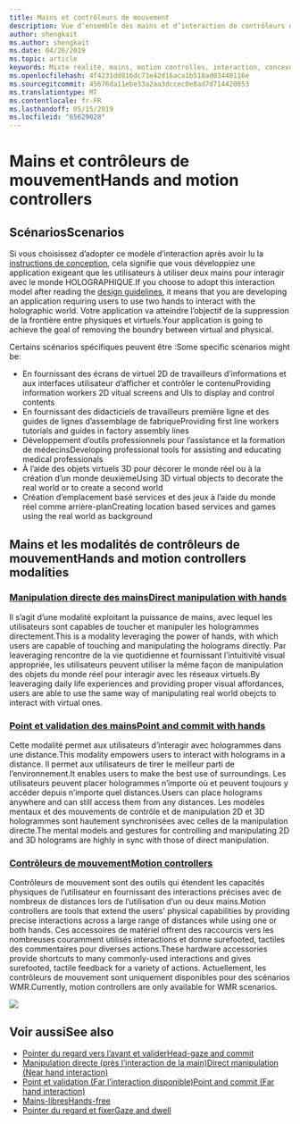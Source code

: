 ```yaml
---
title: Mains et contrôleurs de mouvement
description: Vue d’ensemble des mains et d’interaction de contrôleurs de mouvement
author: shengkait
ms.author: shengkait
ms.date: 04/26/2019
ms.topic: article
keywords: Mixte réalité, mains, motion controlles, interaction, concevoir
ms.openlocfilehash: 4f4231dd816dc71e42d16aca1b518ad03440116e
ms.sourcegitcommit: 45676da11ebe33a2aa3dccec0e8ad7d714420853
ms.translationtype: MT
ms.contentlocale: fr-FR
ms.lasthandoff: 05/15/2019
ms.locfileid: "65629028"
---
```

# <a name="hands-and-motion-controllers"></a><span data-ttu-id="b3af7-104">Mains et contrôleurs de mouvement</span><span class="sxs-lookup"><span data-stu-id="b3af7-104">Hands and motion controllers</span></span>
## <a name="scenarios"></a><span data-ttu-id="b3af7-105">Scénarios</span><span class="sxs-lookup"><span data-stu-id="b3af7-105">Scenarios</span></span>
<span data-ttu-id="b3af7-106">Si vous choisissez d’adopter ce modèle d’interaction après avoir lu la [instructions de conception](interaction-fundamentals.md), cela signifie que vous développiez une application exigeant que les utilisateurs à utiliser deux mains pour interagir avec le monde HOLOGRAPHIQUE.</span><span class="sxs-lookup"><span data-stu-id="b3af7-106">If you choose to adopt this interaction model after reading the [design guidelines](interaction-fundamentals.md), it means that you are developing an application requiring users to use two hands to interact with the holographic world.</span></span> <span data-ttu-id="b3af7-107">Votre application va atteindre l’objectif de la suppression de la frontière entre physiques et virtuels.</span><span class="sxs-lookup"><span data-stu-id="b3af7-107">Your application is going to achieve the goal of removing the boundry between virtual and physical.</span></span>

<span data-ttu-id="b3af7-108">Certains scénarios spécifiques peuvent être :</span><span class="sxs-lookup"><span data-stu-id="b3af7-108">Some specific scenarios might be:</span></span>
* <span data-ttu-id="b3af7-109">En fournissant des écrans de virtuel 2D de travailleurs d’informations et aux interfaces utilisateur d’afficher et contrôler le contenu</span><span class="sxs-lookup"><span data-stu-id="b3af7-109">Providing information workers 2D vitual screens and UIs to display and control contents</span></span>
* <span data-ttu-id="b3af7-110">En fournissant des didacticiels de travailleurs première ligne et des guides de lignes d’assemblage de fabrique</span><span class="sxs-lookup"><span data-stu-id="b3af7-110">Providing first line workers tutorials and guides in factory assembly lines</span></span>
* <span data-ttu-id="b3af7-111">Développement d’outils professionnels pour l’assistance et la formation de médecins</span><span class="sxs-lookup"><span data-stu-id="b3af7-111">Developing professional tools for assisting and educating medical professionals</span></span>  
* <span data-ttu-id="b3af7-112">À l’aide des objets virtuels 3D pour décorer le monde réel ou à la création d’un monde deuxième</span><span class="sxs-lookup"><span data-stu-id="b3af7-112">Using 3D virtual objects to decorate the real world or to create a second world</span></span> 
* <span data-ttu-id="b3af7-113">Création d’emplacement basé services et des jeux à l’aide du monde réel comme arrière-plan</span><span class="sxs-lookup"><span data-stu-id="b3af7-113">Creating location based services and games using the real world as background</span></span>

## <a name="hands-and-motion-controllers-modalities"></a><span data-ttu-id="b3af7-114">Mains et les modalités de contrôleurs de mouvement</span><span class="sxs-lookup"><span data-stu-id="b3af7-114">Hands and motion controllers modalities</span></span>
### <a name="direct-manipulation-with-handsdirect-manipulationmd"></a>[<span data-ttu-id="b3af7-115">Manipulation directe des mains</span><span class="sxs-lookup"><span data-stu-id="b3af7-115">Direct manipulation with hands</span></span>](direct-manipulation.md)
<span data-ttu-id="b3af7-116">Il s’agit d’une modalité exploitant la puissance de mains, avec lequel les utilisateurs sont capables de toucher et manipuler les hologrammes directement.</span><span class="sxs-lookup"><span data-stu-id="b3af7-116">This is a modality leveraging the power of hands, with which users are capable of touching and manipulating the holograms directly.</span></span> <span data-ttu-id="b3af7-117">Par leaveraging rencontre de la vie quotidienne et fournissant l’intuitivité visual appropriée, les utilisateurs peuvent utiliser la même façon de manipulation des objets du monde réel pour interagir avec les réseaux virtuels.</span><span class="sxs-lookup"><span data-stu-id="b3af7-117">By leaveraging daily life experiences and providing proper visual affordances, users are able to use the same way of manipulating real world obejcts to interact with virtual ones.</span></span>   

### <a name="point-and-commit-with-handspoint-and-commitmd"></a>[<span data-ttu-id="b3af7-118">Point et validation des mains</span><span class="sxs-lookup"><span data-stu-id="b3af7-118">Point and commit with hands</span></span>](point-and-commit.md)
<span data-ttu-id="b3af7-119">Cette modalité permet aux utilisateurs d’interagir avec hologrammes dans une distance.</span><span class="sxs-lookup"><span data-stu-id="b3af7-119">This modality empowers users to interact with holograms in a distance.</span></span> <span data-ttu-id="b3af7-120">Il permet aux utilisateurs de tirer le meilleur parti de l’environnement.</span><span class="sxs-lookup"><span data-stu-id="b3af7-120">It enables users to make the best use of surroundings.</span></span> <span data-ttu-id="b3af7-121">Les utilisateurs peuvent placer hologrammes n’importe où et peuvent toujours y accéder depuis n’importe quel distances.</span><span class="sxs-lookup"><span data-stu-id="b3af7-121">Users can place holograms anywhere and can still access them from any distances.</span></span> <span data-ttu-id="b3af7-122">Les modèles mentaux et des mouvements de contrôle et de manipulation 2D et 3D hologrammes sont hautement synchronisées avec celles de la manipulation directe.</span><span class="sxs-lookup"><span data-stu-id="b3af7-122">The mental models and gestures for controlling and manipulating 2D and 3D holograms are highly in sync with those of direct manipulation.</span></span>

### <a name="motion-controllersmotion-controllersmd"></a>[<span data-ttu-id="b3af7-123">Contrôleurs de mouvement</span><span class="sxs-lookup"><span data-stu-id="b3af7-123">Motion controllers</span></span>](motion-controllers.md)
<span data-ttu-id="b3af7-124">Contrôleurs de mouvement sont des outils qui étendent les capacités physiques de l’utilisateur en fournissant des interactions précises avec de nombreux de distances lors de l’utilisation d’un ou deux mains.</span><span class="sxs-lookup"><span data-stu-id="b3af7-124">Motion controllers are tools that extend the users' physical capabilities by providing precise interactions across a large range of distances while using one or both hands.</span></span> <span data-ttu-id="b3af7-125">Ces accessoires de matériel offrent des raccourcis vers les nombreuses couramment utilisés interactions et donne surefooted, tactiles des commentaires pour diverses actions.</span><span class="sxs-lookup"><span data-stu-id="b3af7-125">These hardware accessories provide shortcuts to many commonly-used interactions and gives surefooted, tactile feedback for a variety of actions.</span></span> <span data-ttu-id="b3af7-126">Actuellement, les contrôleurs de mouvement sont uniquement disponibles pour des scénarios WMR.</span><span class="sxs-lookup"><span data-stu-id="b3af7-126">Currently, motion controllers are only available for WMR scenarios.</span></span> 

![](images/Hands-and-controllers-720px.jpg)<br>

## <a name="see-also"></a><span data-ttu-id="b3af7-127">Voir aussi</span><span class="sxs-lookup"><span data-stu-id="b3af7-127">See also</span></span>
* [<span data-ttu-id="b3af7-128">Pointer du regard vers l’avant et valider</span><span class="sxs-lookup"><span data-stu-id="b3af7-128">Head-gaze and commit</span></span>](gaze-and-commit.md)
* [<span data-ttu-id="b3af7-129">Manipulation directe (près l’interaction de la main)</span><span class="sxs-lookup"><span data-stu-id="b3af7-129">Direct manipulation (Near hand interaction)</span></span>](direct-manipulation.md)
* [<span data-ttu-id="b3af7-130">Point et validation (Far l’interaction disponible)</span><span class="sxs-lookup"><span data-stu-id="b3af7-130">Point and commit (Far hand interaction)</span></span>](point-and-commit.md)
* [<span data-ttu-id="b3af7-131">Mains-libres</span><span class="sxs-lookup"><span data-stu-id="b3af7-131">Hands-free</span></span>](hands-free.md)
* [<span data-ttu-id="b3af7-132">Pointer du regard et fixer</span><span class="sxs-lookup"><span data-stu-id="b3af7-132">Gaze and dwell</span></span>](gaze-targeting.md)
